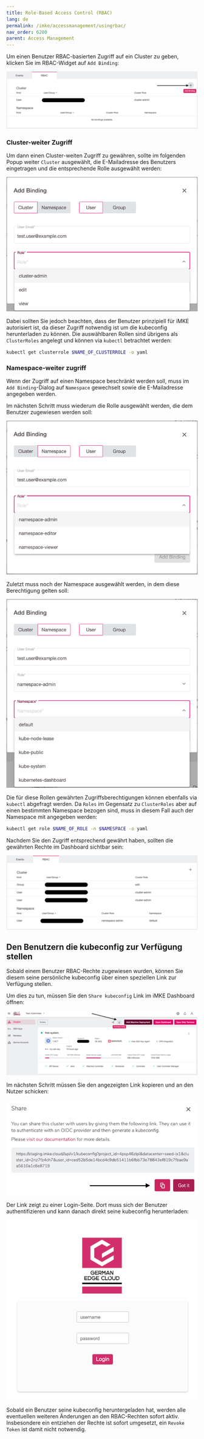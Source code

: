 ```yaml
---
title: Role-Based Access Control (RBAC)
lang: de
permalink: /imke/accessmanagement/usingrbac/
nav_order: 6200
parent: Access Management
---
```


Um einen Benutzer RBAC-basierten Zugriff auf ein Cluster zu geben, klicken Sie im RBAC-Widget auf `Add Binding`:

![RBAC Add Binding](rbac_add.png)

### Cluster-weiter Zugriff

Um dann einen Cluster-weiten Zugriff zu gewähren, sollte im folgenden Popup weiter `Cluster` ausgewählt, die E-Mailadresse des Benutzers eingetragen und die entsprechende Rolle ausgewählt werden:

![Add a cluserrolebinding](add_binding_cluster.png)

Dabei sollten Sie jedoch beachten, dass der Benutzer prinzipiell für iMKE autorisiert ist, da dieser Zugriff notwendig ist um die
kubeconfig herunterladen zu können. Die auswählbaren Rollen sind übrigens als `ClusterRoles` angelegt und können via `kubectl` betrachtet werden:

```bash
kubectl get clusterrole $NAME_OF_CLUSTERROLE -o yaml
```

### Namespace-weiter zugriff

Wenn der Zugriff auf einen Namespace beschränkt werden soll, muss im `Add Binding`-Dialog auf `Namespace` gewechselt sowie die E-Mailadresse angegeben werden.

Im nächsten Schritt muss wiederum die Rolle ausgewählt werden, die dem Benutzer zugewiesen werden soll:

![Add a rolebinding #1](add_binding_ns_role.png)

Zuletzt muss noch der Namespace ausgewählt werden, in dem diese Berechtigung gelten soll:

![Add a rolebinding #2](add_binding_ns_namespace.png)

Die für diese Rollen gewährten Zugriffsberechtigungen können ebenfalls via `kubectl` abgefragt werden. Da `Roles` im Gegensatz zu `ClusterRoles` aber auf einen bestimmten Namespace bezogen sind, muss in diesem Fall auch der Namespace mit angegeben werden:

```bash
kubectl get role $NAME_OF_ROLE -n $NAMESPACE -o yaml
```

Nachdem Sie den Zugriff entsprechend gewährt haben, sollten die gewährten Rechte im Dashboard sichtbar sein:

![RBAC option](rbac.png)

## Den Benutzern die kubeconfig zur Verfügung stellen

Sobald einem Benutzer RBAC-Rechte zugewiesen wurden, können Sie diesem seine persönliche kubeconfig über einen speziellen Link zur Verfügung stellen.

Um dies zu tun, müssen Sie den `Share kubeconfig` Link im iMKE Dashboard öffnen:

![Share kubeconfig button](share_kubeconfig.png)

Im nächsten Schritt müssen Sie den angezeigten Link kopieren und an den Nutzer schicken:

![Share kubeconfig dialog](share_kubeconfig_dialog.png)

Der Link zeigt zu einer Login-Seite. Dort muss sich der Benutzer authentifizieren und kann danach direkt seine kubeconfig herunterladen:

![Login page](login.png)

Sobald ein Benutzer seine kubeconfig heruntergeladen hat, werden alle eventuellen weiteren Änderungen an den RBAC-Rechten sofort aktiv. Insbesondere ein entziehen der Rechte ist sofort umgesetzt, ein `Revoke Token` ist damit nicht notwendig.
